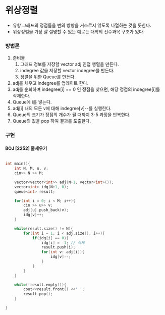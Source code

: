 # 위상정렬

* 유향 그래프의 정점들을 변의 방향을 거스르지 않도록 나열하는 것을 뜻한다.
* 위상정렬을 가장 잘 설명할 수 있는 예로는 대학의 선수과목 구조가 있다.

### 방법론
1. 준비물
	1. 그래프 정보를 저장할 vector<vecter> adj 인접 행렬을 만든다.
	2. indegree 값을 저장할 vector indegree를 만든다.
	3. 정렬을 위한 Queue를 만든다.
2. adj를 채우고 indegree를 업데이트 한다.
3. adj를 순회하며 indegree[i] == 0 인 정점을 찾으면, 해당 정점의 indegree[i]를 삭제한다.
4. Queue에 i를 넣는다.
5. adj[i] 내의 모든 v에 대해 indegree[v]--를 실행한다.
6. Queue의 크기가 정점의 개수가 될 때까지 3-5 과정을 반복한다.
7. Queue의 값을 pop 하여 결과를 도출한다.

### 구현
#### BOJ [2252] 줄세우기

```C++

int main(){
    int N, M, u, v;
    cin>> N >> M;

    vector<vector<int>> adj(N+1, vector<int>());
    vector<int> idg(N+1, 0);
    queue<int> result;

    for(int i = 0; i < M; i++){
        cin >> u>> v;
        adj[u].push_back(v);
        idg[v]++;
    }

    while(result.size() != N){
        for(int i = 1; i < adj.size(); i++){
            if(idg[i] == 0){
                idg[i] = -1; // 삭제
                result.push(i);
                for(int v: adj[i]){
                    idg[v]--;
                }
            }
        }
    }

    while(!result.empty()){
        cout<<result.front() <<' ';
        result.pop();
    }

}
```